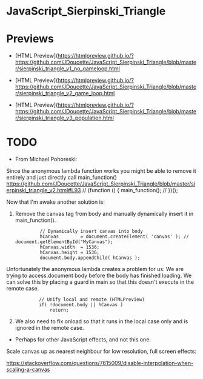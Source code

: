 # JavaScript_Sierpinski_Triangle

# Previews

* [HTML Preview](https://htmlpreview.github.io/?https://github.com/JDoucette/JavaScript_Sierpinski_Triangle/blob/master/sierpinski_triangle_v1_no_gameloop.html

* [HTML Preview](https://htmlpreview.github.io/?https://github.com/JDoucette/JavaScript_Sierpinski_Triangle/blob/master/sierpinski_triangle_v2_game_loop.html

* [HTML Preview](https://htmlpreview.github.io/?https://github.com/JDoucette/JavaScript_Sierpinski_Triangle/blob/master/sierpinski_triangle_v3_population.html

# TODO

* From Michael Pohoreski:

Since the anonymous lambda function works you might be able to remove it entirely and just directly call main_function()
https://github.com/JDoucette/JavaScript_Sierpinski_Triangle/blob/master/sierpinski_triangle_v2.html#L93
//	(function () {
				main_function();
//	})();


Now that I'm awake another solution is:

1. Remove the canvas tag from body and manually dynamically insert it in main_function().

                // Dynamically insert canvas into body
                hCanvas        = document.createElement( 'canvas' ); // document.getElementById("MyCanvas");
                hCanvas.width  = 1536;
                hCanvas.height = 1536;
                document.body.appendChild( hCanvas );

Unfortunately the anonymous lambda creates a problem for us:  We are trying to access.document body before the body has finished loading.  We can solve this by placing a guard in main so that this doesn't execute in the remote case.

                // Unify local and remote (HTMLPreview)
                if( !document.body || hCanvas )
                    return;

2. We also need to fix onload so that it runs in the local case only and is ignored in the remote case.

    <body onload="if( typeof window['main'] === 'function' ) main()">
	
	
* Perhaps for other JavaScript effects, and not this one:

Scale canvas up as nearest neighbour for low resolution, full screen effects:

https://stackoverflow.com/questions/7615009/disable-interpolation-when-scaling-a-canvas

